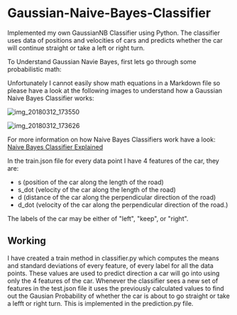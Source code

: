# Gaussian-Naive-Bayes-Classifier
Implemented my own GaussianNB Classifier using Python. The classifier uses data of positions and velocities of cars and predicts whether the car will continue straight or take a left or right turn.


To Understand Gaussian Navie Bayes, first lets go through some probabilistic math:


Unfortunately I cannot easily show math equations in a Markdown file so please have a look at the following images to understand how a Gaussian Naive Bayes Classifier works:


![img_20180312_173550](https://user-images.githubusercontent.com/26694585/37283024-7ddc55ce-261c-11e8-91be-d6b9f127b717.jpg)

![img_20180312_173626](https://user-images.githubusercontent.com/26694585/37283025-7e13f632-261c-11e8-844f-3e2864616afe.jpg)


For more information on how Naive Bayes Classifiers work have a look: 
[Naive Bayes Classifier Explained](https://appliedmachinelearning.wordpress.com/2017/05/23/understanding-naive-bayes-classifier-from-scratch-python-code/)


In the train.json file for every data point I have 4 features of the car, they are:
* s (position of the car along the length of the road)
* s_dot (velocity of the car along the length of the road)
* d (distance of the car along the perpendicular direction of the road)
* d_dot (velocity of the car along the perpendicular direction of the road.)

The labels of the car may be either of "left", "keep", or "right".


## Working
I have created a train method in classifier.py which computes the means and standard deviations of every feature, of every label for all the data points. These values are used to predict direction a car will go into using only the 4 features of the car. Whenever the classifier sees a new set of features in the test.json file it uses the previously calculated values to find out the Gausian Probability of whether the car is about to go straight or take a lefft or right turn. This is implemented in the prediction.py file.
